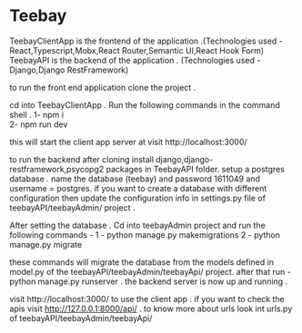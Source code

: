 # Teebay
TeebayClientApp is the frontend of the application .(Technologies used - React,Typescript,Mobx,React Router,Semantic UI,React Hook Form) 
TeebayAPI is the backend of the application . (Technologies used - Django,Django RestFramework)

to run the front end  application clone the project .

cd into TeebayClientApp . 
Run the following commands in the command shell .
1- npm i  
2- npm run dev

this will start the client app server at visit http://localhost:3000/

to run the backend after cloning 
install django,django-restframework,psycopg2 packages in TeebayAPI folder.
setup a postgres database . name the database (teebay) and password 1611049 and username = postgres.
if you want to create a database with different configuration then update the configuration info in settings.py file of teebayAPI/teebayAdmin/ project . 

After setting the database . Cd into teebayAdmin project and run the following commands -
1 - python manage.py makemigrations
2 - python manage.py migrate

these commands will migrate the database from the models defined in model.py of the teebayAPI/teebayAdmin/teebayApi/ project.
after that run - 
python manage.py runserver .
the backend server is now up and running . 

visit http://localhost:3000/ to use the client app . 
if you want to check the apis visit http://127.0.0.1:8000/api/ . to know more about urls look int urls.py of teebayAPI/teebayAdmin/teebayApi/
